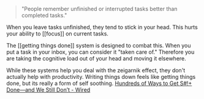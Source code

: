 > "People remember unfinished or interrupted tasks better than completed tasks."

When you leave tasks unfinished, they tend to stick in your head. This hurts your ability to [[focus]] on current tasks. 

The [[getting things done]] system is designed to combat this. When you put a task in your inbox, you can consider it "taken care of." Therefore you are taking the cognitive load out of your head and moving it elsewhere.

While these systems help you deal with the zeigarnik effect, they don't actually help with productivity. Writing things down feels like getting things done, but its really a form of self soothing. [Hundreds of Ways to Get S#!+ Done—and We Still Don’t - Wired](https://www.wired.com/story/to-do-apps-failed-productivity-tools/)